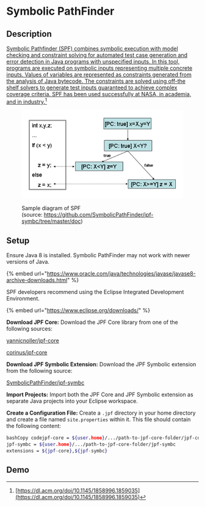 # Symbolic PathFinder

## Description

[Symbolic Pathfinder (SPF) combines symbolic execution with model checking and constraint solving for automated test case generation and error detection in Java programs with unspecified inputs. In this tool, programs are executed on symbolic inputs representing multiple concrete inputs. Values of variables are represented as constraints generated from the analysis of Java bytecode. The constraints are solved using off-the shelf solvers to generate test inputs guaranteed to achieve complex coverage criteria. SPF has been used successfully at NASA, in academia, and in industry.](#user-content-fn-1)[^1]

<figure><img src="../../.gitbook/assets/image.png" alt=""><figcaption><p>Sample diagram of SPF<br>(source: <a href="https://github.com/SymbolicPathFinder/jpf-symbc/tree/master/doc">https://github.com/SymbolicPathFinder/jpf-symbc/tree/master/doc</a>)</p></figcaption></figure>

## Setup

Ensure Java 8 is installed. Symbolic PathFinder may not work with newer versions of Java.

{% embed url="https://www.oracle.com/java/technologies/javase/javase8-archive-downloads.html" %}

SPF developers recommend using the Eclipse Integrated Development Environment.

{% embed url="https://www.eclipse.org/downloads/" %}

**Download JPF Core:** Download the JPF Core library from one of the following sources:

[yannicnoller/jpf-core](https://github.com/yannicnoller/jpf-core/tree/0f2f2901cd0ae9833145c38fee57be03da90a64f)

[corinus/jpf-core](https://github.com/corinus/jpf-core)



**Download JPF Symbolic Extension:** Download the JPF Symbolic extension from the following source:

[SymbolicPathFinder/jpf-symbc](https://github.com/SymbolicPathFinder/jpf-symbc)



**Import Projects:** Import both the JPF Core and JPF Symbolic extension as separate Java projects into your Eclipse workspace.



**Create a Configuration File:** Create a `.jpf` directory in your home directory and create a file named `site.properties` within it. This file should contain the following content:

```bash
bashCopy codejpf-core = ${user.home}/.../path-to-jpf-core-folder/jpf-core
jpf-symbc = ${user.home}/.../path-to-jpf-core-folder/jpf-symbc
extensions = ${jpf-core},${jpf-symbc}
```



## Demo

[^1]: [https://dl.acm.org/doi/10.1145/1858996.1859035](https://dl.acm.org/doi/10.1145/1858996.1859035)

